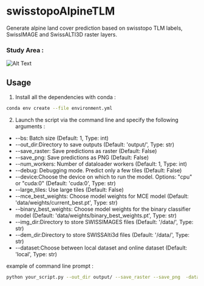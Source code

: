 # swisstopoAlpineTLM
Generate alpine land cover prediction based on swisstopo TLM labels, SwissIMAGE and SwissALTI3D raster layers.

### Study Area :
![Alt Text](data/shp/grid_area_above_200m/grid_area_above2000m.PNG)

## Usage

1. Install all the dependencies with conda :

```bash
conda env create --file environment.yml
```

2. Launch the script via the command line and specify the following arguments :

- --bs: Batch size (Default: 1, Type: int)
- --out_dir:Directory to save outputs (Default: 'output/', Type: str)
- --save_raster: Save predictions as raster (Default: False)
- --save_png: Save predictions as PNG (Default: False)
- --num_workers: Number of dataloader workers (Default: 1, Type: int)
- --debug: Debugging mode. Predict only a few tiles (Default: False)
- --device:Choose the device on which to run the model. Options: "cpu" or "cuda:0" (Default: 'cuda:0', Type: str)
- --large_tiles: Use large tiles (Default: False)
- --mce_best_weights: Choose model weights for MCE model (Default: 'data/weights/current_best.pt', Type: str)
- --binary_best_weights: Choose model weights for the binary classifier model (Default: 'data/weights/binary_best_weights.pt', Type: str)
- --img_dir:Directory to store SWISSIMAGES files (Default: '/data/', Type: str)
- --dem_dir:Directory to store SWISSAlti3d files (Default: '/data/', Type: str)
- --dataset:Choose between local dataset and online dataset (Default: 'local', Type: str)

example of command line prompt : 
```bash
python your_script.py --out_dir output/ --save_raster --save_png  -dataset online
```